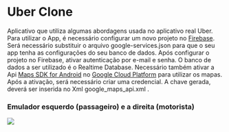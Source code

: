 # Uber Clone
 
Aplicativo que utiliza algumas abordagens usada no aplicativo real Uber. Para utilizar o App, é necessário configurar um novo projeto no [Firebase](https://accounts.google.com/signin/v2/identifier?passive=1209600&osid=1&continue=https%3A%2F%2Fconsole.firebase.google.com%2F%3Fhl%3Dpt-br&followup=https%3A%2F%2Fconsole.firebase.google.com%2F%3Fhl%3Dpt-br&hl=pt-br&flowName=GlifWebSignIn&flowEntry=ServiceLogin). Será necessário substituir o arquivo google-services.json para que o seu app tenha as configurações do seu banco de dados. Após configurar o projeto no Firebase, ativar autenticação por e-mail e senha. O banco de dados a ser utilizado é o Realtime Database. Necessário também ativar a Api [Maps SDK for Android](https://developers.google.com/maps/documentation/android-sdk/overview?hl=pt_BR) no [Google Cloud Platform](https://console.cloud.google.com/apis/dashboard) para utilizar os mapas. Após a ativação, será necessário criar uma credencial. A chave gerada, deverá ser inserida no Xml google_maps_api.xml .

### Emulador esquerdo (passageiro) e a direita (motorista)

 ![](https://github.com/davif10/Imagens/blob/main/Uber/Uber.gif)
